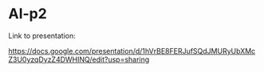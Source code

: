 # AI-p2
Link to presentation:

https://docs.google.com/presentation/d/1hVrBE8FERJufSQdJMURyUbXMcZ3U0yzqDyzZ4DWHINQ/edit?usp=sharing
